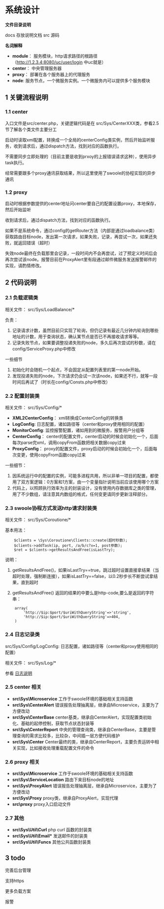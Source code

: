 # 系统设计

**文件目录说明**

docs 存放说明文档
src  源码

**名词解释**

- **module**： 服务模块，http请求路径的根路径（http://1.2.3.4:8080/uc/user/login 中uc就是）
- **center**： 中央管理服务器
- **proxy**： 部署在各个服务器上的代理服务
- **node**: 服务节点，一个微服务实例。一个微服务内可以提供多个服务模块

## 1 关键流程说明

### 1.1 center

入口文件是src/center.php，关键逻辑代码是在 src/Sys/CenterXXX类，参看2.5节了解各个类文件主要分工

启动时读取xml配置，转换成一个全局的centerConfig类实例，然后开始监听服务，收到请求后，通过dispatch方法，找到对应的函数执行。

不需要同步立即处理的（目前主要是收到prxoy的上报错误请求这种），使用异步task执行。

经常需要跟多个proxy通讯获取结果，所以这里使用了swoole的协程实现的异步通讯

### 1.2 proxy

启动时根据参数提供的center地址问center要自己的配置设置proxy，本地保存，然后开始监听

收到请求后，通过dispatch方法，找到对应的函数执行。

如果不是系统命令，通过config的getRouter方法（内部是通过loadbalance类）获取路由目标node，发出第一次请求，如果失败，记录，再尝试一次，如果还失败，就返回错误（超时）

失效node最终在负载那里会记录，一段时间内不会再尝试，过了预定义时间后会再次尝试该node。报警目前在ProxyAlert里有段通过邮件微服务发送报警邮件的实现，请酌情修改。

## 2 代码说明

### 2.1 负载逻辑类

相关文件： src/Sys/LoadBalance/*

负责：

1. 记录请求计数，虽然目前只实现了轮询，但仍记录有最近几分钟内轮询到哪些地址的计数，用于查询状态，确认某节点是否已不再接收请求等等。
2. 记录失败节点，如果要调整投递失败的node，多久后再次尝试的秒数，请在config/ServiceProxy.php中修改

一些细节

1. 初始化时会随机一个起点，不会固定从配置列表里的第一node开始。
2. 发现投递失败的node，下次请求仍会试一次该node，如果还不行，就等一段时间后再试了（时长在config/Consts.php中修改）

### 2.2 配置封装类

相关文件： src/Sys/Config/*

- **XML2CenterConfig**： xml转换成CenterConfig的转换类
- **LogConfig**: 日志配置，诸如路径等（center和proxy使用相同的配置）
- **MonitorConfig**: 监控报警配置，诸如用到的微服务，报警用户分组等
- **CenterConfig**： center的配置文件，center启动的时候会初始化一个，后面每次parse完xml，调用copyFrom函数把相关数据copy过来
- **ProxyConfig**： proxy的配置文件，proxy启动的时候会初始化一个，后面每次变更，使用copyFrom函数copy过来

一些细节：

1. 因系统运行中的配置的实例，可能多进程共用，所以非单一项目的配置，都使用了双方案逻辑：0方案和1方案，由一个变量指针说明当前应该使用哪个方案
2. 代码上，以照顾执行效率为主的封装设计，没有使用内存数据库之类的管理，用了不少数组，请注意其内数组的格式，任何变更请同步更新注释部分。

### 2.3 swoole协程方式发送http请求封装类

相关文件： src/Sys/Coroutione/* 

基本用法：

		$clients = \Sys\Coroutione\Clients::create(超时秒数);
        $clients->addTask(ip, port, /a/b/c?x=1, post参数);
        $ret = $clients->getResultsAndFree(isLastTry);

说明：

1. getResultsAndFree()，如果isLastTry==true，跳过超时设置直接拿结果（当超时处理，强制断连接），如果isLastTry==false，以0.2秒步长不断尝试拿结果，直到超时
2. getResultsAndFree() 返回的结果的中要么是http-code,要么是返回的字符串：

		array(
			'http://$ip:$port/$uriWithQueryString'=>'string',
			'http://$ip:$port/$uriWithQueryString'=>404,
		)


### 2.4 日志记录类

src/Sys/Config/LogConfig: 日志配置，诸如路径等（center和proxy使用相同的配置）

相关文件： src/Sys/Log/*

参看 [日志说明](docs/Logs.md)


### 2.5 center 相关

- **src\Sys\Microservice** 工作于swoole环境的基础相关支持函数
- **src\Sys\CenterAlert**  错误报告处理抽离层，继承自Microservice，主要为了方便改动
- **src\Sys\CenterBase** center基类，继承自CenterAlert，实现配置类初始化、基础的起停控制，获取节点状态封装等
- **src\Sys\CenterReport** 中央的管理查询类，继承自CenterBase，主要是管理查询的需求比较多，比较杂，中间插一层方便代码维护
- **src\Sys\Center**  Center最终的类，继承自CenterReport，主要负责运转中相关实现，比如接收处理重载配置文件的命令

### 2.6 proxy 相关

- **src\Sys\Microservice**    工作于swoole环境的基础相关支持函数
- **src\Sys\ServiceLocation** 路由下来目标node的地址
- **src\Sys\ProxyAlert**      错误报告处理抽离层，继承自Microservice，主要为了方便改动
- **src\Sys\Proxy**           proxy类，继承自ProxyAlert，实现代理
- **src\proxy**  proxy入口启动文件

### 2.7 其他 

- **src\Sys\Util\Curl**  php curl 函数的封装类 
- **src\Sys\Util\Email\*** 发送邮件的封装类 
- **src\Sys\Util\Funcs** 其他公共函数封装类

## 3 todo

完善后台管理

支持https

更多负载方案

报警